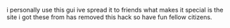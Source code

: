 i personally use this gui ive spread it to friends what makes it special is the site i got these from has removed this hack so have fun fellow citizens.
